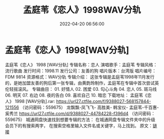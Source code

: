 ﻿---
title: 孟庭苇《恋人》1998WAV分轨
date: 2022-04-20 06:56:00
categories: WAV车载音乐、镜像
tags: 国语流行
---
# 孟庭苇《恋人》1998[WAV分轨]

孟庭苇《恋人》 1998
[WAV分轨]
专辑名称：恋人
演唱歌手：孟庭苇
专辑风格：流行歌曲
发行时间：1998.11
发行公司：友善的狗
唱片版本：台湾版
唱片编号：FDM 9814
资源格式：WAV分轨
专辑介绍：
这张专辑是孟庭苇1998年11月发行的，是她加盟友善的狗后第一张专辑，由黄韵玲制作，孟庭苇在专辑中首次尝试英伦轻摇滚风。
专辑曲目：
01.
好情人
02.
困爱
03.
勾心斗角
04.
恋人
05.
斑马线
06.
明天
07.
右边
08.
夜的告白
09.
喜欢自己
10. 暗恋
下载地址：
孟庭苇《恋人》 1998 [WAV分轨].rar: https://url27.ctfile.com/f/9388027-568157844-121556
（访问密码：559675）
龙飘飘-凤飞飞- 高胜美- 韩宝仪- 孟庭苇-千百惠-奚秀兰
https://url27.ctfile.com/d/9388027-44784228-f396d4
（访问密码：559675）
城通网盘快速找到想要专辑的方法：
在城通网盘专辑文件夹中的升级会员下的有搜索两字，
在搜索空格里输入文件名或关键字，马上找到。
原文：[链接](https://blog.sina.com.cn/s/blog_1647c7e7601030wr3.html)